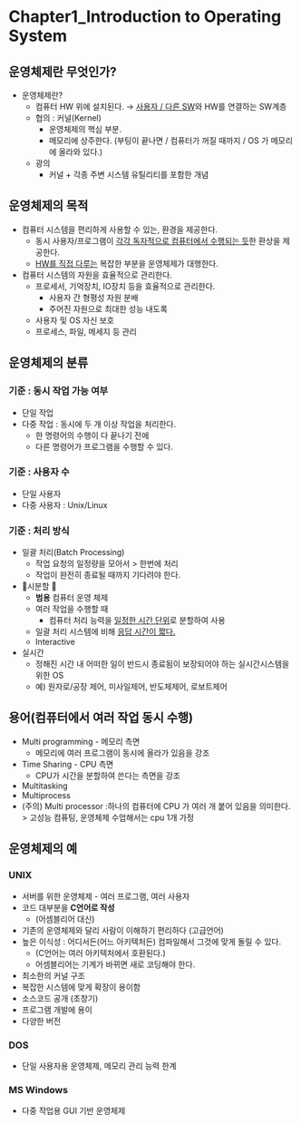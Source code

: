 # Chapter1_Introduction to Operating System

## 운영체제란 무엇인가?

- 운영체제란?
  - 컴퓨터 HW 위에 설치된다. → <u>사용자 / 다른 SW</u>와 HW를 연결하는 SW계층
  - 협의 : 커널(Kernel)
    - 운영체제의 핵심 부분.
    - 메모리에 상주한다. (부팅이 끝나면 / 컴퓨터가 꺼질 때까지 / OS 가 메모리에 올라와 있다.)
  - 광의
    - 커널 + 각종 주변 시스템 유틸리티를 포함한 개념

## 운영체제의 목적

- 컴퓨터 시스템을 편리하게 사용할 수 있는, 환경을 제공한다. 
  - 동시 사용자/프로그램이 <u>각각 독자적으로 컴퓨터에서 수행되는 듯</u>한 환상을 제공한다.
  - <u>HW를 직접 다루는</u> 복잡한 부분을 운영체제가 대행한다.
- 컴퓨터 시스템의 자원을 효율적으로 관리한다.
  - 프로세서, 기억장치, IO장치 등을 효율적으로 관리한다.
    - 사용자 간 형평성 자원 분배
    - 주어진 자원으로 최대한 성능 내도록
  - 사용자 및 OS 자신 보호
  - 프로세스, 파일, 메세지 등 관리 

## 운영체제의 분류

### 기준 : 동시 작업 가능 여부
- 단일 작업
- 다중 작업 : 동시에 두 개 이상 작업을 처리한다. 
  - 한 명령어의 수행이 다 끝나기 전에
  - 다른 명령어가 프로그램을 수행할 수 있다.

### 기준 : 사용자 수
- 단일 사용자 
- 다중 사용자 : Unix/Linux

### 기준 : 처리 방식

- 일괄 처리(Batch Processing)
  - 작업 요청의 일정량을 모아서 > 한번에 처리
  - 작업이 완전히 종료될 때까지 기다려야 한다. 
- 🔅시분할 🔅
  - **범용** 컴퓨터 운영 체제
  - 여러 작업을 수행할 때 
    - 컴퓨터 처리 능력을 <u>일정한 시간 단위</u>로  분할하여 사용
  - 일괄 처리 시스템에 비해 <u>응답 시간이 짧다.</u>
  - Interactive
- 실시간
  - 정해진 시간 내 어떠한 일이 반드시 종료됨이 보장되어야 하는 실시간시스템을 위한 OS
  - 예) 원자로/공장 제어, 미사일제어, 반도체제어, 로보트제어

## 용어(컴퓨터에서 여러 작업 동시 수행)

- Multi programming - 메모리 측면
  - 메모리에 여러 프로그램이 동시에 올라가 있음을 강조
- Time Sharing - CPU 측면
  - CPU가 시간을 분할하여 쓴다는 측면을 강조
- Multitasking
- Multiprocess
- (주의) Multi processor :하나의 컴퓨터에  CPU 가 여러 개 붙어 있음을 의미한다. > 고성능 컴퓨팅, 운영체제 수업해서는 cpu 1개 가정 

## 운영체제의 예 

### UNIX

- 서버를 위한 운영체제 - 여러 프로그램, 여러 사용자
- 코드 대부분을 **C언어로 작성** 
  - (어셈블리어 대신)
- 기존의 운영체제와 달리 사람이 이해하기 편리하다 (고급언어)
- 높은 이식성 : 어디서든(어느 아키텍처든) 컴파일해서 그것에 맞게 돌릴 수 있다. 
  - (C언어는 여러 아키텍처에서 호환된다.)
  -  어셈블리어는 기계가 바뀌면 새로 코딩해야 한다.
- 최소한의 커널 구조
- 복잡한 시스템에 맞게 확장이 용이함
- 소스코드 공개 (초창기)
- 프로그램 개발에 용이
- 다양한 버전

### DOS

- 단일 사용자용 운영체제, 메모리 관리 능력 한계

### MS Windows

- 다중 작업용 GUI 기반 운영체제